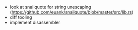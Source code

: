 * look at snailquote for string unescaping (https://github.com/euank/snailquote/blob/master/src/lib.rs)
* diff tooling
* implement disassembler
